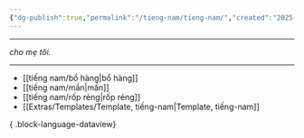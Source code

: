 ```yaml
---
{"dg-publish":true,"permalink":"/tieng-nam/tieng-nam/","created":"2025-08-13T15:50:29.916+07:00"}
---
```



---

*cho mẹ tôi.*

---

- [[tiếng nam/bổ hàng\|bổ hàng]]
- [[tiếng nam/mần\|mần]]
- [[tiếng nam/rốp rẻng\|rốp rẻng]]
- [[Extras/Templates/Template, tiếng-nam\|Template, tiếng-nam]]

{ .block-language-dataview}

